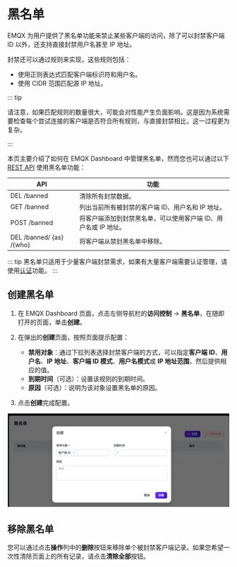 # 黑名单

EMQX 为用户提供了黑名单功能来禁止某些客户端的访问，除了可以封禁客户端 ID 以外，还支持直接封禁用户名甚至 IP 地址。

封禁还可以通过规则来实现，这些规则包括：

- 使用正则表达式匹配客户端标识符和用户名。
- 使用 CIDR 范围匹配源 IP 地址。

::: tip

请注意，如果匹配规则的数量很大，可能会对性能产生负面影响。这是因为系统需要检查每个尝试连接的客户端是否符合所有规则，与直接封禁相比，这一过程更为复杂。

:::

本页主要介绍了如何在 EMQX Dashboard 中管理黑名单，然而您也可以通过以下 [REST API](https://docs.emqx.com/en/enterprise/v5.2/admin/api-docs.html#tag/Banned) 使用黑名单功能：

| API                      | 功能                                                         |
| ------------------------ | ------------------------------------------------------------ |
| DEL /banned              | 清除所有封禁数据。                                           |
| GET /banned              | 列出当前所有被封禁的客户端 ID、用户名和 IP 地址。            |
| POST /banned             | 将客户端添加到封禁黑名单，可以使用客户端 ID、用户名或 IP 地址。 |
| DEL /banned/ {as} /{who} | 将客户端从禁封黑名单中移除。                                 |

::: tip
黑名单只适用于少量客户端封禁需求，如果有大量客户端需要认证管理，请使用[认证](./authn/authn.md)功能。
:::

## 创建黑名单

1. 在 EMQX Dashboard 页面，点击左侧导航栏的**访问控制** -> **黑名单**，在随即打开的页面，单击**创建**。

2. 在弹出的**创建**页面，按照页面提示配置： 

   - **禁用对象**：通过下拉列表选择封禁客户端的方式，可以指定**客户端 ID**、**用户名**、**IP 地址**、**客户端 ID 模式**、**用户名模式**或 **IP 地址范围**，然后提供相应的值。
   - **到期时间**（可选）：设置该规则的到期时间。
   - **原因**（可选）：说明为该对象设置黑名单的原因。

3. 点击**创建**完成配置。

<img src="./assets/blacklist_create_ee.png" alt="image-20230426171131870" style="zoom:67%;" />

## 移除黑名单

您可以通过点击**操作**列中的**删除**按钮来移除单个被封禁客户端记录。如果您希望一次性清除页面上的所有记录，请点击**清除全部**按钮。
